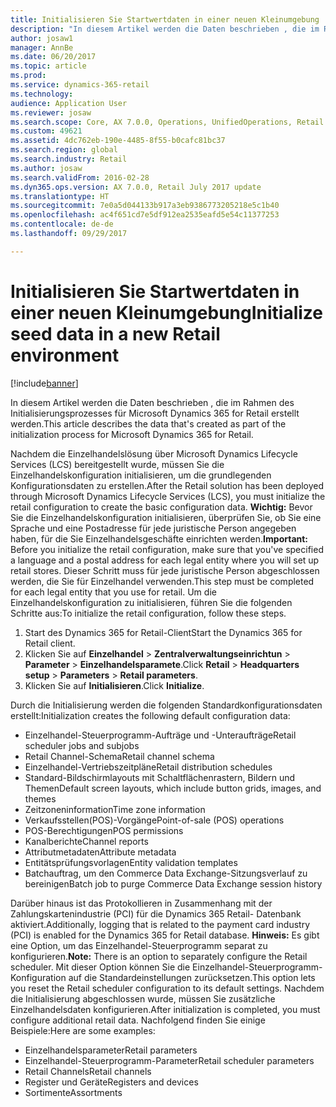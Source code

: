 ```yaml
---
title: Initialisieren Sie Startwertdaten in einer neuen Kleinumgebung
description: "In diesem Artikel werden die Daten beschrieben , die im Rahmen des Initialisierungsprozesses für Microsoft Dynamics 365 for Retail erstellt werden."
author: josaw1
manager: AnnBe
ms.date: 06/20/2017
ms.topic: article
ms.prod: 
ms.service: dynamics-365-retail
ms.technology: 
audience: Application User
ms.reviewer: josaw
ms.search.scope: Core, AX 7.0.0, Operations, UnifiedOperations, Retail
ms.custom: 49621
ms.assetid: 4dc762eb-190e-4485-8f55-b0cafc81bc37
ms.search.region: global
ms.search.industry: Retail
ms.author: josaw
ms.search.validFrom: 2016-02-28
ms.dyn365.ops.version: AX 7.0.0, Retail July 2017 update
ms.translationtype: HT
ms.sourcegitcommit: 7e0a5d044133b917a3eb9386773205218e5c1b40
ms.openlocfilehash: ac4f651cd7e5df912ea2535eafd5e54c11377253
ms.contentlocale: de-de
ms.lasthandoff: 09/29/2017

---
```


# <a name="initialize-seed-data-in-a-new-retail-environment"></a><span data-ttu-id="4f8f2-103">Initialisieren Sie Startwertdaten in einer neuen Kleinumgebung</span><span class="sxs-lookup"><span data-stu-id="4f8f2-103">Initialize seed data in a new Retail environment</span></span>

[!include[banner](includes/banner.md)]


<span data-ttu-id="4f8f2-104">In diesem Artikel werden die Daten beschrieben , die im Rahmen des Initialisierungsprozesses für Microsoft Dynamics 365 for Retail erstellt werden.</span><span class="sxs-lookup"><span data-stu-id="4f8f2-104">This article describes the data that's created as part of the initialization process for Microsoft Dynamics 365 for Retail.</span></span>

<span data-ttu-id="4f8f2-105">Nachdem die Einzelhandelslösung über Microsoft Dynamics Lifecycle Services (LCS) bereitgestellt wurde, müssen Sie die Einzelhandelskonfiguration initialisieren, um die grundlegenden Konfigurationsdaten zu erstellen.</span><span class="sxs-lookup"><span data-stu-id="4f8f2-105">After the Retail solution has been deployed through Microsoft Dynamics Lifecycle Services (LCS), you must initialize the retail configuration to create the basic configuration data.</span></span> <span data-ttu-id="4f8f2-106">**Wichtig:** Bevor Sie die Einzelhandelskonfiguration initialisieren, überprüfen Sie, ob Sie eine Sprache und eine Postadresse für jede juristische Person angegeben haben, für die Sie Einzelhandelsgeschäfte einrichten werden.</span><span class="sxs-lookup"><span data-stu-id="4f8f2-106">**Important:** Before you initialize the retail configuration, make sure that you've specified a language and a postal address for each legal entity where you will set up retail stores.</span></span> <span data-ttu-id="4f8f2-107">Dieser Schritt muss für jede juristische Person abgeschlossen werden, die Sie für Einzelhandel verwenden.</span><span class="sxs-lookup"><span data-stu-id="4f8f2-107">This step must be completed for each legal entity that you use for retail.</span></span> <span data-ttu-id="4f8f2-108">Um die Einzelhandelskonfiguration zu initialisieren, führen Sie die folgenden Schritte aus:</span><span class="sxs-lookup"><span data-stu-id="4f8f2-108">To initialize the retail configuration, follow these steps.</span></span>

1.  <span data-ttu-id="4f8f2-109">Start des Dynamics 365 for Retail-Client</span><span class="sxs-lookup"><span data-stu-id="4f8f2-109">Start the Dynamics 365 for Retail client.</span></span>
2.  <span data-ttu-id="4f8f2-110">Klicken Sie auf **Einzelhandel** &gt; **Zentralverwaltungseinrichtun** &gt; **Parameter** &gt; **Einzelhandelsparamete**.</span><span class="sxs-lookup"><span data-stu-id="4f8f2-110">Click **Retail** &gt; **Headquarters setup** &gt; **Parameters** &gt; **Retail parameters**.</span></span>
3.  <span data-ttu-id="4f8f2-111">Klicken Sie auf **Initialisieren**.</span><span class="sxs-lookup"><span data-stu-id="4f8f2-111">Click **Initialize**.</span></span>

<span data-ttu-id="4f8f2-112">Durch die Initialisierung werden die folgenden Standardkonfigurationsdaten erstellt:</span><span class="sxs-lookup"><span data-stu-id="4f8f2-112">Initialization creates the following default configuration data:</span></span>

-   <span data-ttu-id="4f8f2-113">Einzelhandel-Steuerprogramm-Aufträge und -Unteraufträge</span><span class="sxs-lookup"><span data-stu-id="4f8f2-113">Retail scheduler jobs and subjobs</span></span>
-   <span data-ttu-id="4f8f2-114">Retail Channel-Schema</span><span class="sxs-lookup"><span data-stu-id="4f8f2-114">Retail channel schema</span></span>
-   <span data-ttu-id="4f8f2-115">Einzelhandel-Vertriebszeitpläne</span><span class="sxs-lookup"><span data-stu-id="4f8f2-115">Retail distribution schedules</span></span>
-   <span data-ttu-id="4f8f2-116">Standard-Bildschirmlayouts mit Schaltflächenrastern, Bildern und Themen</span><span class="sxs-lookup"><span data-stu-id="4f8f2-116">Default screen layouts, which include button grids, images, and themes</span></span>
-   <span data-ttu-id="4f8f2-117">Zeitzoneninformation</span><span class="sxs-lookup"><span data-stu-id="4f8f2-117">Time zone information</span></span>
-   <span data-ttu-id="4f8f2-118">Verkaufsstellen(POS)-Vorgänge</span><span class="sxs-lookup"><span data-stu-id="4f8f2-118">Point-of-sale (POS) operations</span></span>
-   <span data-ttu-id="4f8f2-119">POS-Berechtigungen</span><span class="sxs-lookup"><span data-stu-id="4f8f2-119">POS permissions</span></span>
-   <span data-ttu-id="4f8f2-120">Kanalberichte</span><span class="sxs-lookup"><span data-stu-id="4f8f2-120">Channel reports</span></span>
-   <span data-ttu-id="4f8f2-121">Attributmetadaten</span><span class="sxs-lookup"><span data-stu-id="4f8f2-121">Attribute metadata</span></span>
-   <span data-ttu-id="4f8f2-122">Entitätsprüfungsvorlagen</span><span class="sxs-lookup"><span data-stu-id="4f8f2-122">Entity validation templates</span></span>
-   <span data-ttu-id="4f8f2-123">Batchauftrag, um den Commerce Data Exchange-Sitzungsverlauf zu bereinigen</span><span class="sxs-lookup"><span data-stu-id="4f8f2-123">Batch job to purge Commerce Data Exchange session history</span></span>

<span data-ttu-id="4f8f2-124">Darüber hinaus ist das Protokollieren in Zusammenhang mit der Zahlungskartenindustrie (PCI) für die Dynamics 365 Retail- Datenbank aktiviert.</span><span class="sxs-lookup"><span data-stu-id="4f8f2-124">Additionally, logging that is related to the payment card industry (PCI) is enabled for the Dynamics 365 for Retail database.</span></span> <span data-ttu-id="4f8f2-125">**Hinweis:** Es gibt eine Option, um das Einzelhandel-Steuerprogramm separat zu konfigurieren.</span><span class="sxs-lookup"><span data-stu-id="4f8f2-125">**Note:** There is an option to separately configure the Retail scheduler.</span></span> <span data-ttu-id="4f8f2-126">Mit dieser Option können Sie die Einzelhandel-Steuerprogramm-Konfiguration auf die Standardeinstellungen zurücksetzen.</span><span class="sxs-lookup"><span data-stu-id="4f8f2-126">This option lets you reset the Retail scheduler configuration to its default settings.</span></span> <span data-ttu-id="4f8f2-127">Nachdem die Initialisierung abgeschlossen wurde, müssen Sie zusätzliche Einzelhandelsdaten konfigurieren.</span><span class="sxs-lookup"><span data-stu-id="4f8f2-127">After initialization is completed, you must configure additional retail data.</span></span> <span data-ttu-id="4f8f2-128">Nachfolgend finden Sie einige Beispiele:</span><span class="sxs-lookup"><span data-stu-id="4f8f2-128">Here are some examples:</span></span>

-   <span data-ttu-id="4f8f2-129">Einzelhandelsparameter</span><span class="sxs-lookup"><span data-stu-id="4f8f2-129">Retail parameters</span></span>
-   <span data-ttu-id="4f8f2-130">Einzelhandel-Steuerprogramm-Parameter</span><span class="sxs-lookup"><span data-stu-id="4f8f2-130">Retail scheduler parameters</span></span>
-   <span data-ttu-id="4f8f2-131">Retail Channels</span><span class="sxs-lookup"><span data-stu-id="4f8f2-131">Retail channels</span></span>
-   <span data-ttu-id="4f8f2-132">Register und Geräte</span><span class="sxs-lookup"><span data-stu-id="4f8f2-132">Registers and devices</span></span>
-   <span data-ttu-id="4f8f2-133">Sortimente</span><span class="sxs-lookup"><span data-stu-id="4f8f2-133">Assortments</span></span>





